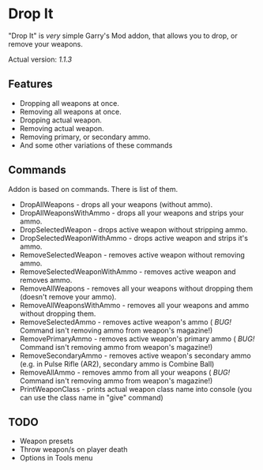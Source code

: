 # Drop It
"Drop It" is *very* simple Garry's Mod addon, that allows you to drop, or remove your weapons.

Actual version: *1.1.3*

## Features
 * Dropping all weapons at once.
 * Removing all weapons at once.
 * Dropping actual weapon.
 * Removing actual weapon.
 * Removing primary, or secondary ammo.
 * And some other variations of these commands

## Commands
Addon is based on commands. There is list of them.
  * DropAllWeapons - drops all your weapons (without ammo).
  * DropAllWeaponsWithAmmo - drops all your weapons and strips your ammo.
  * DropSelectedWeapon - drops active weapon without stripping ammo.
  * DropSelectedWeaponWithAmmo - drops active weapon and strips it's ammo.
  * RemoveSelectedWeapon - removes active weapon without removing ammo.
  * RemoveSelectedWeaponWithAmmo - removes active weapon and removes ammo.
  * RemoveAllWeapons - removes all your weapons without dropping them (doesn't remove your ammo).
  * RemoveAllWeaponsWithAmmo - removes all your weapons and ammo without dropping them.
  * RemoveSelectedAmmo - removes active weapon's ammo ( *BUG!* Command isn't removing ammo from weapon's magazine!)
  * RemovePrimaryAmmo - removes active weapon's primary ammo ( *BUG!* Command isn't removing ammo from weapon's magazine!)
  * RemoveSecondaryAmmo - removes active weapon's secondary ammo (e.g. in Pulse Rifle (AR2), secondary ammo is Combine Ball)
  * RemoveAllAmmo - removes ammo from all your weapons ( *BUG!* Command isn't removing ammo from weapon's magazine!)
  * PrintWeaponClass - prints actual weapon class name into console (you can use the class name in "give" command)

## TODO
 * Weapon presets
 * Throw weapon/s on player death
 * Options in Tools menu
